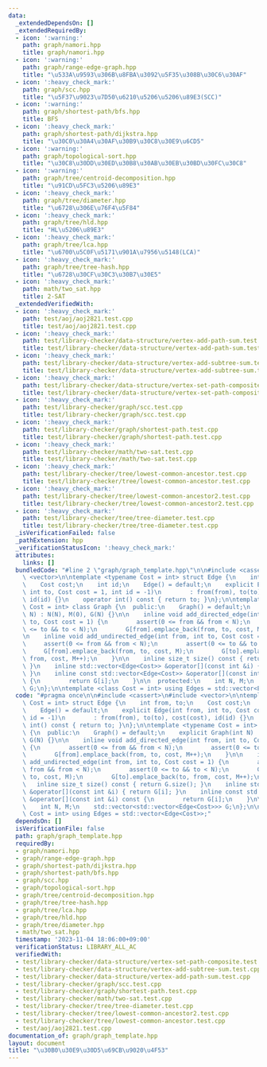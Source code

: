 ```yaml
---
data:
  _extendedDependsOn: []
  _extendedRequiredBy:
  - icon: ':warning:'
    path: graph/namori.hpp
    title: graph/namori.hpp
  - icon: ':warning:'
    path: graph/range-edge-graph.hpp
    title: "\u533A\u9593\u306B\u8FBA\u3092\u5F35\u308B\u30C6\u30AF"
  - icon: ':heavy_check_mark:'
    path: graph/scc.hpp
    title: "\u5F37\u9023\u7D50\u6210\u5206\u5206\u89E3(SCC)"
  - icon: ':warning:'
    path: graph/shortest-path/bfs.hpp
    title: BFS
  - icon: ':heavy_check_mark:'
    path: graph/shortest-path/dijkstra.hpp
    title: "\u30C0\u30A4\u30AF\u30B9\u30C8\u30E9\u6CD5"
  - icon: ':warning:'
    path: graph/topological-sort.hpp
    title: "\u30C8\u30DD\u30ED\u30B8\u30AB\u30EB\u30BD\u30FC\u30C8"
  - icon: ':warning:'
    path: graph/tree/centroid-decomposition.hpp
    title: "\u91CD\u5FC3\u5206\u89E3"
  - icon: ':heavy_check_mark:'
    path: graph/tree/diameter.hpp
    title: "\u6728\u306E\u76F4\u5F84"
  - icon: ':heavy_check_mark:'
    path: graph/tree/hld.hpp
    title: "HL\u5206\u89E3"
  - icon: ':heavy_check_mark:'
    path: graph/tree/lca.hpp
    title: "\u6700\u5C0F\u5171\u901A\u7956\u5148(LCA)"
  - icon: ':heavy_check_mark:'
    path: graph/tree/tree-hash.hpp
    title: "\u6728\u30CF\u30C3\u30B7\u30E5"
  - icon: ':heavy_check_mark:'
    path: math/two_sat.hpp
    title: 2-SAT
  _extendedVerifiedWith:
  - icon: ':heavy_check_mark:'
    path: test/aoj/aoj2821.test.cpp
    title: test/aoj/aoj2821.test.cpp
  - icon: ':heavy_check_mark:'
    path: test/library-checker/data-structure/vertex-add-path-sum.test.cpp
    title: test/library-checker/data-structure/vertex-add-path-sum.test.cpp
  - icon: ':heavy_check_mark:'
    path: test/library-checker/data-structure/vertex-add-subtree-sum.test.cpp
    title: test/library-checker/data-structure/vertex-add-subtree-sum.test.cpp
  - icon: ':heavy_check_mark:'
    path: test/library-checker/data-structure/vertex-set-path-composite.test.cpp
    title: test/library-checker/data-structure/vertex-set-path-composite.test.cpp
  - icon: ':heavy_check_mark:'
    path: test/library-checker/graph/scc.test.cpp
    title: test/library-checker/graph/scc.test.cpp
  - icon: ':heavy_check_mark:'
    path: test/library-checker/graph/shortest-path.test.cpp
    title: test/library-checker/graph/shortest-path.test.cpp
  - icon: ':heavy_check_mark:'
    path: test/library-checker/math/two-sat.test.cpp
    title: test/library-checker/math/two-sat.test.cpp
  - icon: ':heavy_check_mark:'
    path: test/library-checker/tree/lowest-common-ancestor.test.cpp
    title: test/library-checker/tree/lowest-common-ancestor.test.cpp
  - icon: ':heavy_check_mark:'
    path: test/library-checker/tree/lowest-common-ancestor2.test.cpp
    title: test/library-checker/tree/lowest-common-ancestor2.test.cpp
  - icon: ':heavy_check_mark:'
    path: test/library-checker/tree/tree-diameter.test.cpp
    title: test/library-checker/tree/tree-diameter.test.cpp
  _isVerificationFailed: false
  _pathExtension: hpp
  _verificationStatusIcon: ':heavy_check_mark:'
  attributes:
    links: []
  bundledCode: "#line 2 \"graph/graph_template.hpp\"\n\n#include <cassert>\n#include\
    \ <vector>\n\ntemplate <typename Cost = int> struct Edge {\n    int from, to;\n\
    \    Cost cost;\n    int id;\n    Edge() = default;\n    explicit Edge(int from,\
    \ int to, Cost cost = 1, int id = -1)\n        : from(from), to(to), cost(cost),\
    \ id(id) {}\n    operator int() const { return to; }\n};\n\ntemplate <typename\
    \ Cost = int> class Graph {\n  public:\n    Graph() = default;\n    explicit Graph(int\
    \ N) : N(N), M(0), G(N) {}\n\n    inline void add_directed_edge(int from, int\
    \ to, Cost cost = 1) {\n        assert(0 <= from && from < N);\n        assert(0\
    \ <= to && to < N);\n        G[from].emplace_back(from, to, cost, M++);\n    }\n\
    \n    inline void add_undirected_edge(int from, int to, Cost cost = 1) {\n   \
    \     assert(0 <= from && from < N);\n        assert(0 <= to && to < N);\n   \
    \     G[from].emplace_back(from, to, cost, M);\n        G[to].emplace_back(to,\
    \ from, cost, M++);\n    }\n\n    inline size_t size() const { return G.size();\
    \ }\n    inline std::vector<Edge<Cost>> &operator[](const int &i) { return G[i];\
    \ }\n    inline const std::vector<Edge<Cost>> &operator[](const int &i) const\
    \ {\n        return G[i];\n    }\n\n  protected:\n    int N, M;\n    std::vector<std::vector<Edge<Cost>>>\
    \ G;\n};\n\ntemplate <class Cost = int> using Edges = std::vector<Edge<Cost>>;\n"
  code: "#pragma once\n\n#include <cassert>\n#include <vector>\n\ntemplate <typename\
    \ Cost = int> struct Edge {\n    int from, to;\n    Cost cost;\n    int id;\n\
    \    Edge() = default;\n    explicit Edge(int from, int to, Cost cost = 1, int\
    \ id = -1)\n        : from(from), to(to), cost(cost), id(id) {}\n    operator\
    \ int() const { return to; }\n};\n\ntemplate <typename Cost = int> class Graph\
    \ {\n  public:\n    Graph() = default;\n    explicit Graph(int N) : N(N), M(0),\
    \ G(N) {}\n\n    inline void add_directed_edge(int from, int to, Cost cost = 1)\
    \ {\n        assert(0 <= from && from < N);\n        assert(0 <= to && to < N);\n\
    \        G[from].emplace_back(from, to, cost, M++);\n    }\n\n    inline void\
    \ add_undirected_edge(int from, int to, Cost cost = 1) {\n        assert(0 <=\
    \ from && from < N);\n        assert(0 <= to && to < N);\n        G[from].emplace_back(from,\
    \ to, cost, M);\n        G[to].emplace_back(to, from, cost, M++);\n    }\n\n \
    \   inline size_t size() const { return G.size(); }\n    inline std::vector<Edge<Cost>>\
    \ &operator[](const int &i) { return G[i]; }\n    inline const std::vector<Edge<Cost>>\
    \ &operator[](const int &i) const {\n        return G[i];\n    }\n\n  protected:\n\
    \    int N, M;\n    std::vector<std::vector<Edge<Cost>>> G;\n};\n\ntemplate <class\
    \ Cost = int> using Edges = std::vector<Edge<Cost>>;"
  dependsOn: []
  isVerificationFile: false
  path: graph/graph_template.hpp
  requiredBy:
  - graph/namori.hpp
  - graph/range-edge-graph.hpp
  - graph/shortest-path/dijkstra.hpp
  - graph/shortest-path/bfs.hpp
  - graph/scc.hpp
  - graph/topological-sort.hpp
  - graph/tree/centroid-decomposition.hpp
  - graph/tree/tree-hash.hpp
  - graph/tree/lca.hpp
  - graph/tree/hld.hpp
  - graph/tree/diameter.hpp
  - math/two_sat.hpp
  timestamp: '2023-11-04 18:06:00+09:00'
  verificationStatus: LIBRARY_ALL_AC
  verifiedWith:
  - test/library-checker/data-structure/vertex-set-path-composite.test.cpp
  - test/library-checker/data-structure/vertex-add-subtree-sum.test.cpp
  - test/library-checker/data-structure/vertex-add-path-sum.test.cpp
  - test/library-checker/graph/scc.test.cpp
  - test/library-checker/graph/shortest-path.test.cpp
  - test/library-checker/math/two-sat.test.cpp
  - test/library-checker/tree/tree-diameter.test.cpp
  - test/library-checker/tree/lowest-common-ancestor2.test.cpp
  - test/library-checker/tree/lowest-common-ancestor.test.cpp
  - test/aoj/aoj2821.test.cpp
documentation_of: graph/graph_template.hpp
layout: document
title: "\u30B0\u30E9\u30D5\u69CB\u9020\u4F53"
---
```

